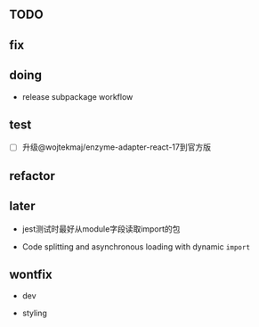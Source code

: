 ## TODO

## fix

## doing

- release subpackage workflow

## test

- [ ] 升级@wojtekmaj/enzyme-adapter-react-17到官方版

## refactor

## later

- jest测试时最好从module字段读取import的包

- Code splitting and asynchronous loading with dynamic `import`

## wontfix

- dev

- styling
